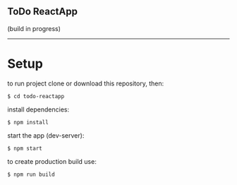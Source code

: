 ## ToDo ReactApp

(build in progress)

---

# Setup

to run project clone or download this repository, then:
```
$ cd todo-reactapp
```
install dependencies:
```
$ npm install
```
start the app (dev-server):
```
$ npm start
```
to create production build use:
```
$ npm run build
```
